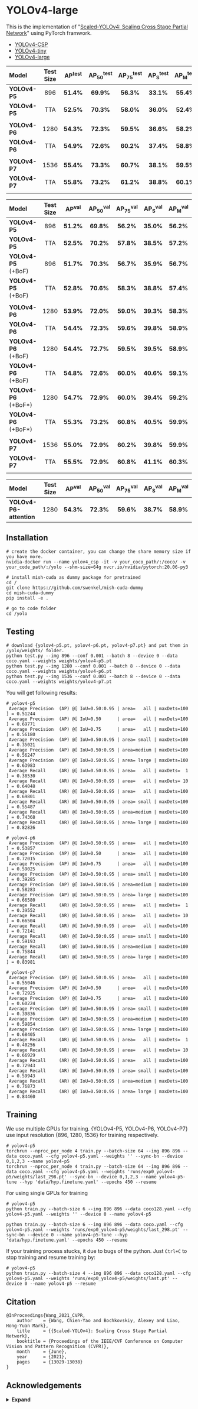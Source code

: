 # YOLOv4-large

This is the implementation of "[Scaled-YOLOv4: Scaling Cross Stage Partial Network](https://arxiv.org/abs/2011.08036)" using PyTorch framwork.

- [YOLOv4-CSP](https://github.com/WongKinYiu/ScaledYOLOv4/tree/yolov4-csp)
- [YOLOv4-tiny](https://github.com/WongKinYiu/ScaledYOLOv4/tree/yolov4-tiny)
- [YOLOv4-large](https://github.com/WongKinYiu/ScaledYOLOv4/tree/yolov4-large)

| Model         | Test Size | AP<sup>test</sup> | AP<sub>50</sub><sup>test</sup> | AP<sub>75</sub><sup>test</sup> | AP<sub>S</sub><sup>test</sup> | AP<sub>M</sub><sup>test</sup> | AP<sub>L</sub><sup>test</sup> | batch1 throughput |
| :------------ | :-------: | :---------------: | :----------------------------: | :----------------------------: | :---------------------------: | :---------------------------: | :---------------------------: | :---------------: |
| **YOLOv4-P5** |    896    |     **51.4%**     |           **69.9%**            |           **56.3%**            |           **33.1%**           |           **55.4%**           |           **62.4%**           |     41 _fps_      |
| **YOLOv4-P5** |    TTA    |     **52.5%**     |           **70.3%**            |           **58.0%**            |           **36.0%**           |           **52.4%**           |           **62.3%**           |         -         |
|               |           |                   |                                |                                |                               |                               |
| **YOLOv4-P6** |   1280    |     **54.3%**     |           **72.3%**            |           **59.5%**            |           **36.6%**           |           **58.2%**           |           **65.5%**           |     30 _fps_      |
| **YOLOv4-P6** |    TTA    |     **54.9%**     |           **72.6%**            |           **60.2%**            |           **37.4%**           |           **58.8%**           |           **66.7%**           |         -         |
|               |           |                   |                                |                                |                               |                               |
| **YOLOv4-P7** |   1536    |     **55.4%**     |           **73.3%**            |           **60.7%**            |           **38.1%**           |           **59.5%**           |           **67.4%**           |     15 _fps_      |
| **YOLOv4-P7** |    TTA    |     **55.8%**     |           **73.2%**            |           **61.2%**            |           **38.8%**           |           **60.1%**           |           **68.2%**           |         -         |
|               |           |                   |                                |                                |                               |                               |

| Model                  | Test Size | AP<sup>val</sup> | AP<sub>50</sub><sup>val</sup> | AP<sub>75</sub><sup>val</sup> | AP<sub>S</sub><sup>val</sup> | AP<sub>M</sub><sup>val</sup> | AP<sub>L</sub><sup>val</sup> |                                                weights                                                |
| :--------------------- | :-------: | :--------------: | :---------------------------: | :---------------------------: | :--------------------------: | :--------------------------: | :--------------------------: | :---------------------------------------------------------------------------------------------------: |
| **YOLOv4-P5**          |    896    |    **51.2%**     |           **69.8%**           |           **56.2%**           |          **35.0%**           |          **56.2%**           |          **64.0%**           | [`yolov4-p5.pt`](https://drive.google.com/file/d/1aXZZE999sHMP1gev60XhNChtHPRMH3Fz/view?usp=sharing)  |
| **YOLOv4-P5**          |    TTA    |    **52.5%**     |           **70.2%**           |           **57.8%**           |          **38.5%**           |          **57.2%**           |          **64.0%**           |                                                   -                                                   |
| **YOLOv4-P5** (+BoF)   |    896    |    **51.7%**     |           **70.3%**           |           **56.7%**           |          **35.9%**           |          **56.7%**           |          **64.3%**           | [`yolov4-p5_.pt`](https://drive.google.com/file/d/15CL05ZufFk2krbRS993fqlG40Wb0HTyr/view?usp=sharing) |
| **YOLOv4-P5** (+BoF)   |    TTA    |    **52.8%**     |           **70.6%**           |           **58.3%**           |          **38.8%**           |          **57.4%**           |          **64.4%**           |                                                   -                                                   |
|                        |           |                  |                               |                               |                              |                              |                              |
| **YOLOv4-P6**          |   1280    |    **53.9%**     |           **72.0%**           |           **59.0%**           |          **39.3%**           |          **58.3%**           |          **66.6%**           | [`yolov4-p6.pt`](https://drive.google.com/file/d/1aB7May8oPYzBqbgwYSZHuATPXyxh9xnf/view?usp=sharing)  |
| **YOLOv4-P6**          |    TTA    |    **54.4%**     |           **72.3%**           |           **59.6%**           |          **39.8%**           |          **58.9%**           |          **67.6%**           |                                                   -                                                   |
| **YOLOv4-P6** (+BoF)   |   1280    |    **54.4%**     |           **72.7%**           |           **59.5%**           |          **39.5%**           |          **58.9%**           |          **67.3%**           | [`yolov4-p6_.pt`](https://drive.google.com/file/d/1Q8oG3lBVVoS0-UwNOBsDsPkq9VKs9UcC/view?usp=sharing) |
| **YOLOv4-P6** (+BoF)   |    TTA    |    **54.8%**     |           **72.6%**           |           **60.0%**           |          **40.6%**           |          **59.1%**           |          **68.2%**           |                                                   -                                                   |
| **YOLOv4-P6** (+BoF\*) |   1280    |    **54.7%**     |           **72.9%**           |           **60.0%**           |          **39.4%**           |          **59.2%**           |          **68.3%**           |                                                                                                       |
| **YOLOv4-P6** (+BoF\*) |    TTA    |    **55.3%**     |           **73.2%**           |           **60.8%**           |          **40.5%**           |          **59.9%**           |          **69.4%**           |                                                   -                                                   |
|                        |           |                  |                               |                               |                              |                              |                              |
| **YOLOv4-P7**          |   1536    |    **55.0%**     |           **72.9%**           |           **60.2%**           |          **39.8%**           |          **59.9%**           |          **68.4%**           | [`yolov4-p7.pt`](https://drive.google.com/file/d/18fGlzgEJTkUEiBG4hW00pyedJKNnYLP3/view?usp=sharing)  |
| **YOLOv4-P7**          |    TTA    |    **55.5%**     |           **72.9%**           |           **60.8%**           |          **41.1%**           |          **60.3%**           |          **68.9%**           |                                                   -                                                   |
|                        |           |                  |                               |                               |                              |                              |                              |

| Model                   | Test Size | AP<sup>val</sup> | AP<sub>50</sub><sup>val</sup> | AP<sub>75</sub><sup>val</sup> | AP<sub>S</sub><sup>val</sup> | AP<sub>M</sub><sup>val</sup> | AP<sub>L</sub><sup>val</sup> |
| :---------------------- | :-------: | :--------------: | :---------------------------: | :---------------------------: | :--------------------------: | :--------------------------: | :--------------------------: |
| **YOLOv4-P6-attention** |   1280    |    **54.3%**     |           **72.3%**           |           **59.6%**           |          **38.7%**           |          **58.9%**           |          **66.6%**           |

## Installation

```
# create the docker container, you can change the share memory size if you have more.
nvidia-docker run --name yolov4_csp -it -v your_coco_path/:/coco/ -v your_code_path/:/yolo --shm-size=64g nvcr.io/nvidia/pytorch:20.06-py3

# install mish-cuda as dummy package for pretrained
cd /
git clone https://github.com/swenkel/mish-cuda-dummy
cd mish-cuda-dummy
pip install -e .

# go to code folder
cd /yolo
```

## Testing

```
# download {yolov4-p5.pt, yolov4-p6.pt, yolov4-p7.pt} and put them in /yolo/weights/ folder.
python test.py --img 896 --conf 0.001 --batch 8 --device 0 --data coco.yaml --weights weights/yolov4-p5.pt
python test.py --img 1280 --conf 0.001 --batch 8 --device 0 --data coco.yaml --weights weights/yolov4-p6.pt
python test.py --img 1536 --conf 0.001 --batch 8 --device 0 --data coco.yaml --weights weights/yolov4-p7.pt
```

You will get following results:

```
# yolov4-p5
 Average Precision  (AP) @[ IoU=0.50:0.95 | area=   all | maxDets=100 ] = 0.51244
 Average Precision  (AP) @[ IoU=0.50      | area=   all | maxDets=100 ] = 0.69771
 Average Precision  (AP) @[ IoU=0.75      | area=   all | maxDets=100 ] = 0.56180
 Average Precision  (AP) @[ IoU=0.50:0.95 | area= small | maxDets=100 ] = 0.35021
 Average Precision  (AP) @[ IoU=0.50:0.95 | area=medium | maxDets=100 ] = 0.56247
 Average Precision  (AP) @[ IoU=0.50:0.95 | area= large | maxDets=100 ] = 0.63983
 Average Recall     (AR) @[ IoU=0.50:0.95 | area=   all | maxDets=  1 ] = 0.38530
 Average Recall     (AR) @[ IoU=0.50:0.95 | area=   all | maxDets= 10 ] = 0.64048
 Average Recall     (AR) @[ IoU=0.50:0.95 | area=   all | maxDets=100 ] = 0.69801
 Average Recall     (AR) @[ IoU=0.50:0.95 | area= small | maxDets=100 ] = 0.55487
 Average Recall     (AR) @[ IoU=0.50:0.95 | area=medium | maxDets=100 ] = 0.74368
 Average Recall     (AR) @[ IoU=0.50:0.95 | area= large | maxDets=100 ] = 0.82826
```

```
# yolov4-p6
 Average Precision  (AP) @[ IoU=0.50:0.95 | area=   all | maxDets=100 ] = 0.53857
 Average Precision  (AP) @[ IoU=0.50      | area=   all | maxDets=100 ] = 0.72015
 Average Precision  (AP) @[ IoU=0.75      | area=   all | maxDets=100 ] = 0.59025
 Average Precision  (AP) @[ IoU=0.50:0.95 | area= small | maxDets=100 ] = 0.39285
 Average Precision  (AP) @[ IoU=0.50:0.95 | area=medium | maxDets=100 ] = 0.58283
 Average Precision  (AP) @[ IoU=0.50:0.95 | area= large | maxDets=100 ] = 0.66580
 Average Recall     (AR) @[ IoU=0.50:0.95 | area=   all | maxDets=  1 ] = 0.39552
 Average Recall     (AR) @[ IoU=0.50:0.95 | area=   all | maxDets= 10 ] = 0.66504
 Average Recall     (AR) @[ IoU=0.50:0.95 | area=   all | maxDets=100 ] = 0.72141
 Average Recall     (AR) @[ IoU=0.50:0.95 | area= small | maxDets=100 ] = 0.59193
 Average Recall     (AR) @[ IoU=0.50:0.95 | area=medium | maxDets=100 ] = 0.75844
 Average Recall     (AR) @[ IoU=0.50:0.95 | area= large | maxDets=100 ] = 0.83981
```

```
# yolov4-p7
 Average Precision  (AP) @[ IoU=0.50:0.95 | area=   all | maxDets=100 ] = 0.55046
 Average Precision  (AP) @[ IoU=0.50      | area=   all | maxDets=100 ] = 0.72925
 Average Precision  (AP) @[ IoU=0.75      | area=   all | maxDets=100 ] = 0.60224
 Average Precision  (AP) @[ IoU=0.50:0.95 | area= small | maxDets=100 ] = 0.39836
 Average Precision  (AP) @[ IoU=0.50:0.95 | area=medium | maxDets=100 ] = 0.59854
 Average Precision  (AP) @[ IoU=0.50:0.95 | area= large | maxDets=100 ] = 0.68405
 Average Recall     (AR) @[ IoU=0.50:0.95 | area=   all | maxDets=  1 ] = 0.40256
 Average Recall     (AR) @[ IoU=0.50:0.95 | area=   all | maxDets= 10 ] = 0.66929
 Average Recall     (AR) @[ IoU=0.50:0.95 | area=   all | maxDets=100 ] = 0.72943
 Average Recall     (AR) @[ IoU=0.50:0.95 | area= small | maxDets=100 ] = 0.59943
 Average Recall     (AR) @[ IoU=0.50:0.95 | area=medium | maxDets=100 ] = 0.76873
 Average Recall     (AR) @[ IoU=0.50:0.95 | area= large | maxDets=100 ] = 0.84460
```

## Training

We use multiple GPUs for training.
{YOLOv4-P5, YOLOv4-P6, YOLOv4-P7} use input resolution {896, 1280, 1536} for training respectively.

```
# yolov4-p5
torchrun --nproc_per_node 4 train.py --batch-size 64 --img 896 896 --data coco.yaml --cfg yolov4-p5.yaml --weights '' --sync-bn --device 0,1,2,3 --name yolov4-p5
torchrun --nproc_per_node 4 train.py --batch-size 64 --img 896 896 --data coco.yaml --cfg yolov4-p5.yaml --weights 'runs/exp0_yolov4-p5/weights/last_298.pt' --sync-bn --device 0,1,2,3 --name yolov4-p5-tune --hyp 'data/hyp.finetune.yaml' --epochs 450 --resume
```

For using single GPUs for training

```
# yolov4-p5
python train.py --batch-size 6 --img 896 896 --data coco128.yaml --cfg yolov4-p5.yaml --weights '' --device 0 --name yolov4-p5

python train.py --batch-size 6 --img 896 896 --data coco.yaml --cfg yolov4-p5.yaml --weights 'runs/exp0_yolov4-p5/weights/last_298.pt' --sync-bn --device 0 --name yolov4-p5-tune --hyp 'data/hyp.finetune.yaml' --epochs 450 --resume
```

If your training process stucks, it due to bugs of the python.
Just `Ctrl+C` to stop training and resume training by:

```
# yolov4-p5
python train.py --batch-size 4 --img 896 896 --data coco128.yaml --cfg yolov4-p5.yaml --weights 'runs/exp0_yolov4-p5/weights/last.pt' --device 0 --name yolov4-p5 --resume
```

## Citation

```
@InProceedings{Wang_2021_CVPR,
    author    = {Wang, Chien-Yao and Bochkovskiy, Alexey and Liao, Hong-Yuan Mark},
    title     = {{Scaled-YOLOv4}: Scaling Cross Stage Partial Network},
    booktitle = {Proceedings of the IEEE/CVF Conference on Computer Vision and Pattern Recognition (CVPR)},
    month     = {June},
    year      = {2021},
    pages     = {13029-13038}
}
```

## Acknowledgements

<details><summary> <b>Expand</b> </summary>

- [https://github.com/AlexeyAB/darknet](https://github.com/AlexeyAB/darknet)
- [https://github.com/WongKinYiu/PyTorch_YOLOv4](https://github.com/WongKinYiu/PyTorch_YOLOv4)
- [https://github.com/ultralytics/yolov3](https://github.com/ultralytics/yolov3)
- [https://github.com/ultralytics/yolov5](https://github.com/ultralytics/yolov5)

</details>

